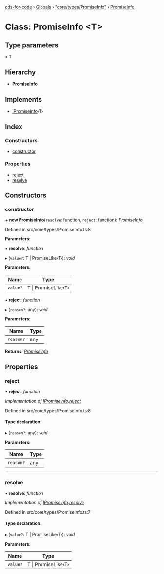 [cds-for-code](../README.md) › [Globals](../globals.md) › ["core/types/PromiseInfo"](../modules/_core_types_promiseinfo_.md) › [PromiseInfo](_core_types_promiseinfo_.promiseinfo.md)

# Class: PromiseInfo <**T**>

## Type parameters

▪ **T**

## Hierarchy

* **PromiseInfo**

## Implements

* [IPromiseInfo](../interfaces/_core_types_promiseinfo_.ipromiseinfo.md)‹T›

## Index

### Constructors

* [constructor](_core_types_promiseinfo_.promiseinfo.md#constructor)

### Properties

* [reject](_core_types_promiseinfo_.promiseinfo.md#reject)
* [resolve](_core_types_promiseinfo_.promiseinfo.md#resolve)

## Constructors

###  constructor

\+ **new PromiseInfo**(`resolve`: function, `reject`: function): *[PromiseInfo](_core_types_promiseinfo_.promiseinfo.md)*

Defined in src/core/types/PromiseInfo.ts:8

**Parameters:**

▪ **resolve**: *function*

▸ (`value?`: T | PromiseLike‹T›): *void*

**Parameters:**

Name | Type |
------ | ------ |
`value?` | T &#124; PromiseLike‹T› |

▪ **reject**: *function*

▸ (`reason?`: any): *void*

**Parameters:**

Name | Type |
------ | ------ |
`reason?` | any |

**Returns:** *[PromiseInfo](_core_types_promiseinfo_.promiseinfo.md)*

## Properties

###  reject

• **reject**: *function*

*Implementation of [IPromiseInfo](../interfaces/_core_types_promiseinfo_.ipromiseinfo.md).[reject](../interfaces/_core_types_promiseinfo_.ipromiseinfo.md#reject)*

Defined in src/core/types/PromiseInfo.ts:8

#### Type declaration:

▸ (`reason?`: any): *void*

**Parameters:**

Name | Type |
------ | ------ |
`reason?` | any |

___

###  resolve

• **resolve**: *function*

*Implementation of [IPromiseInfo](../interfaces/_core_types_promiseinfo_.ipromiseinfo.md).[resolve](../interfaces/_core_types_promiseinfo_.ipromiseinfo.md#resolve)*

Defined in src/core/types/PromiseInfo.ts:7

#### Type declaration:

▸ (`value?`: T | PromiseLike‹T›): *void*

**Parameters:**

Name | Type |
------ | ------ |
`value?` | T &#124; PromiseLike‹T› |
